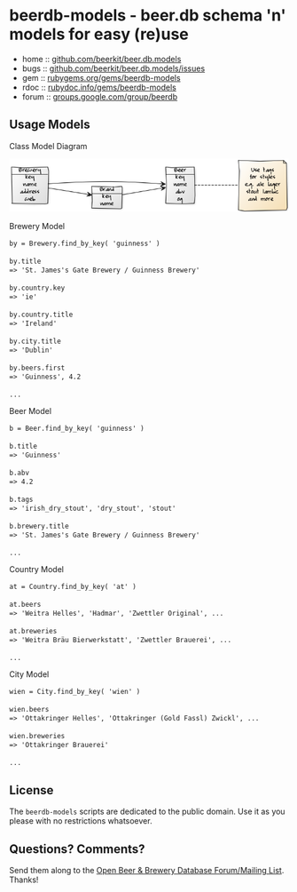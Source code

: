 # beerdb-models - beer.db schema 'n' models for easy (re)use


* home  :: [github.com/beerkit/beer.db.models](https://github.com/beerkit/beer.db.models)
* bugs  :: [github.com/beerkit/beer.db.models/issues](https://github.com/beerkit/beer.db.models/issues)
* gem   :: [rubygems.org/gems/beerdb-models](https://rubygems.org/gems/beerdb-models)
* rdoc  :: [rubydoc.info/gems/beerdb-models](http://rubydoc.info/gems/beerdb-models)
* forum :: [groups.google.com/group/beerdb](https://groups.google.com/group/beerdb)



## Usage Models

Class Model Diagram

![](beerdb-models.png)

Brewery Model

```
by = Brewery.find_by_key( 'guinness' )

by.title
=> 'St. James's Gate Brewery / Guinness Brewery'

by.country.key
=> 'ie'

by.country.title
=> 'Ireland'

by.city.title
=> 'Dublin'

by.beers.first
=> 'Guinness', 4.2

...
```


Beer Model

```
b = Beer.find_by_key( 'guinness' )

b.title
=> 'Guinness'

b.abv
=> 4.2

b.tags
=> 'irish_dry_stout', 'dry_stout', 'stout'

b.brewery.title
=> 'St. James's Gate Brewery / Guinness Brewery'

...
```


Country Model

```
at = Country.find_by_key( 'at' )

at.beers
=> 'Weitra Helles', 'Hadmar', 'Zwettler Original', ...

at.breweries
=> 'Weitra Bräu Bierwerkstatt', 'Zwettler Brauerei', ...

...
```


City Model

```
wien = City.find_by_key( 'wien' )

wien.beers
=> 'Ottakringer Helles', 'Ottakringer (Gold Fassl) Zwickl', ...

wien.breweries
=> 'Ottakringer Brauerei'

...
```


## License

The `beerdb-models` scripts are dedicated to the public domain.
Use it as you please with no restrictions whatsoever.

## Questions? Comments?

Send them along to the [Open Beer & Brewery Database Forum/Mailing List](http://groups.google.com/group/beerdb).
Thanks!

